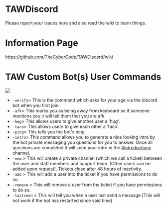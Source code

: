 # TAWDiscord
Please report your issues here and also read the wiki to learn things.




# Information Page
https://github.com/TheCyberCode/TAWDiscord/wiki


# TAW Custom Bot(s) User Commands
![](https://i.imgur.com/XM1ALDk.jpg)

* `-verify`> This is the command which asks for your age via the discord bot when you first join.
* `-afk`> This marks you as being away from keyboard so if someone mentions you it will tell them that you are afk.
* `-hug`> This allows users to give another user a 'hug'.
* `-taco`> This allows users to give each other a 'taco'.
* `-ping`> This tells you the bot's ping.
* `-intro`> This command allows you to generate a nice looking intro by the bot private messaging you questions for you to answer. Once all questions are completed it will send your intro in the [#introductions](https://discordapp.com/channels/466239080360050718/468518379825790996) channel.
* `-new` > This will create a private channel (which we call a ticket) between the user and staff members and support team. (Other users can be added upon request). Tickets close after 48 hours of inactivity.
* `-add` > This will add a user into the ticket if you have permissions to do so.
* `-remove` > This will remove a user from the ticket if you have permissions to do so.
* `-lastseen` > This will tell you when a user last send a message [This will not work if the bot has restarted since said time]
